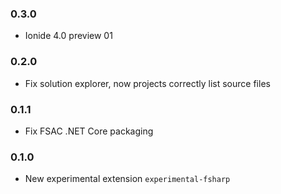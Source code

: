 ### 0.3.0

* Ionide 4.0 preview 01

### 0.2.0

* Fix solution explorer, now projects correctly list source files

### 0.1.1

* Fix FSAC .NET Core packaging

### 0.1.0

* New experimental extension `experimental-fsharp`
